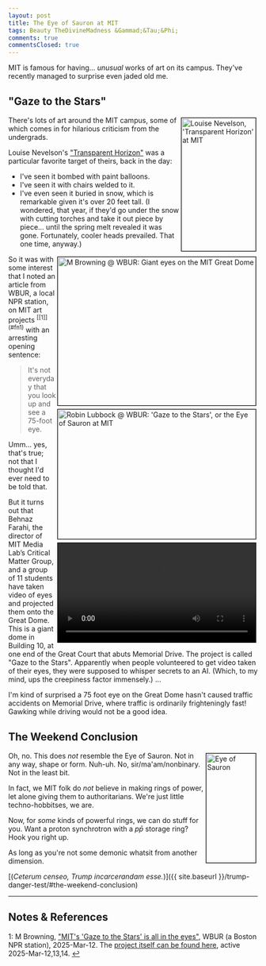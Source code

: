 ```yaml
---
layout: post
title: The Eye of Sauron at MIT
tags: Beauty TheDivineMadness &Gammad;&Tau;&Phi;
comments: true
commentsClosed: true
---
```


MIT is famous for having&hellip; _unusual_ works of art on its campus.  They've recently
managed to surprise even jaded old me.  


## "Gaze to the Stars"  

<img src="{{ site.baseurl }}/images/2025-03-19-eye-of-sauron-at-mit-transparent-horizon.jpg" width="150" height="268" alt="Louise Nevelson, 'Transparent Horizon' at MIT" title="Louise Nevelson, 'Transparent Horizon' at MIT" style="float: right; margin: 3px 3px 3px 3px; border: 1px solid #000000;">
There's lots of art around the MIT campus, some of which comes in for hilarious criticism
from the undergrads.  

Louise Nevelson's ["Transparent Horizon"](https://en.wikipedia.org/wiki/Transparent_Horizon) 
was a particular favorite target of theirs, back in the day:  
- I've seen it bombed with paint balloons.  
- I've seen it with chairs welded to it.  
- I've even seen it buried in snow, which is remarkable given it's over 20 feet tall.  (I
  wondered, that year, if they'd go under the snow with cutting torches and take it out
  piece by piece&hellip; until the spring melt revealed it was gone.  Fortunately, cooler
  heads prevailed.  That one time, anyway.)  

<img src="{{ site.baseurl }}/images/2025-03-19-eye-of-sauron-at-mit-wbur-1.jpg" width="400" height="299" alt="M Browning @ WBUR: Giant eyes on the MIT Great Dome" title="M Browning @ WBUR: Giant eyes on the MIT Great Dome" style="float: right; margin: 3px 3px 3px 3px; border: 1px solid #000000;">
<img src="{{ site.baseurl }}/images/2025-03-19-eye-of-sauron-at-mit-wbur-2.jpg" width="400" height="261" alt="Robin Lubbock @ WBUR: 'Gaze to the Stars', or the Eye of Sauron at MIT" title="Robin Lubbock @ WBUR: 'Gaze to the Stars', or the Eye of Sauron at MIT" style="float: right; margin: 3px 3px 3px 3px; border: 1px solid #000000;">
<video width="400" controls playsinline preload="auto" style="float: right; margin: 3px 3px 3px 3px; border: 1px solid #000000;">
  <source src="{{ site.baseurl }}/images/2025-03-19-eye-of-sauron-at-mit-gaze-to-the-stars.mp4" type="video/mp4">
  Your browser does not appear to support playing this video?
</video>
So it was with some interest that I noted an article from WBUR, a local NPR station, on
MIT art projects <sup id="fn1a">[[1]](#fn1)</sup> with an arresting opening sentence:  

> It's not everyday that you look up and see a 75-foot eye.  

Umm&hellip; yes, that's true; not that I thought I'd ever need to be told that.

But it turns out that Behnaz Farahi, the director of MIT Media Lab’s Critical Matter
Group, and a group of 11 students have taken video of eyes and projected them onto the
Great Dome.  This is a giant dome in Building 10, at one end of the Great Court that abuts
Memorial Drive.  The project is called "Gaze to the Stars".  Apparently when people
volunteered to get video taken of their eyes, they were supposed to whisper secrets to an
AI.  (Which, to my mind, ups the creepiness factor immensely.)  ...  

I'm kind of surprised a 75 foot eye on the Great Dome hasn't caused traffic accidents on
Memorial Drive, where traffic is ordinarily frighteningly fast!  Gawking while driving
would not be a good idea.  


## The Weekend Conclusion  

<img src="{{ site.baseurl }}/images/2025-03-19-eye-of-sauron-at-mit-sauron-1.jpg" width="100" height="220" alt="Eye of Sauron" title="Eye of Sauron" style="float: right; margin: 3px 3px 3px 3px; border: 1px solid #000000;">

Oh, no.  This does _not_ resemble the Eye of Sauron.  Not in any way, shape or form.
Nuh-uh.  No, sir/ma'am/nonbinary.  Not in the least bit.  

In fact, we MIT folk do _not_ believe in making rings of power, let alone giving
them to authoritarians.  We're just little techno-hobbitses, we are.  

Now, for _some_ kinds of powerful rings, we can do stuff for you.  Want a proton synchrotron with a
$p\bar{p}$ storage ring?  Hook you right up.  

As long as you're not some demonic whatsit from another dimension.  

[(_Ceterum censeo, Trump incarcerandam esse._)]({{ site.baseurl }}/trump-danger-test/#the-weekend-conclusion)  

---

## Notes &amp; References  

<!--
<sup id="fn1a">[[1]](#fn1)</sup>

<a id="fn1">1</a>: ***, ["***"](***), *** DOI: [***](***). [↩](#fn1a)  

<a href="{{ site.baseurl }}/images/***">
  <img src="{{ site.baseurl }}/images/***" width="400" height="***" alt="***" title="***" style="float: right; margin: 3px 3px 3px 3px; border: 1px solid #000000;">
</a>

<a href="***">
  <img src="{{ site.baseurl }}/images/***" width="550" height="***" alt="***" title="***" style="margin: 3px 3px 3px 3px; border: 1px solid #000000;">
</a>

<iframe width="400" height="224" src="***" allow="accelerometer; encrypted-media; gyroscope; picture-in-picture" allowfullscreen style="float: right; margin: 3px 3px 3px 3px; border: 1px solid #000000;"></iframe>
-->

<a id="fn1">1</a>: M Browning, ["MIT's 'Gaze to the Stars' is all in the eyes"](https://www.wbur.org/news/2025/03/12/mit-gaze-to-the-stars-artfinity-behnaz-farahi), WBUR (a Boston NPR station), 2025-Mar-12.  The [project itself can be found here](https://artfinity.mit.edu/event/gaze-to-the-stars), active 2025-Mar-12,13,14. [↩](#fn1a)  
